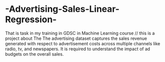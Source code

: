 # -Advertising-Sales-Linear-Regression-
That is task in my training in GDSC in Machine Learning course //
this is a project about The The advertising dataset captures the sales revenue generated with respect to advertisement costs across multiple channels like radio, tv, and newspapers. It is required to understand the impact of ad budgets on the overall sales.
